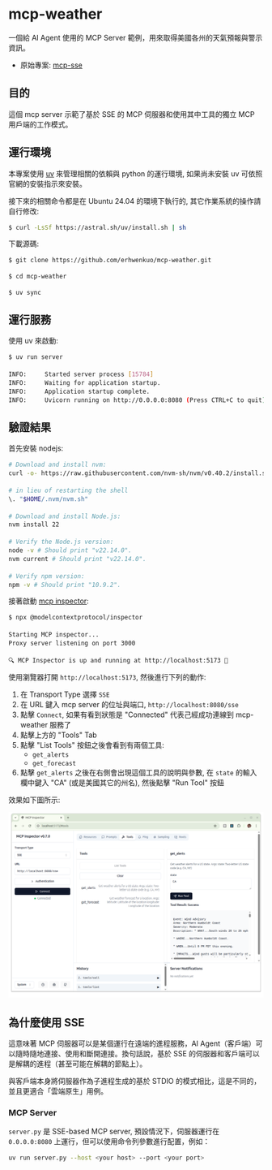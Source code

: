 # mcp-weather

一個給 AI Agent 使用的 MCP Server 範例，用來取得美國各州的天氣預報與警示資訊。

- 原始專案: [mcp-sse](https://github.com/sidharthrajaram/mcp-sse)

## 目的

這個 mcp server 示範了基於 SSE 的 MCP 伺服器和使用其中工具的獨立 MCP 用戶端的工作模式。

## 運行環境

本專案使用 [uv](https://docs.astral.sh/uv/) 來管理相關的依賴與 python 的運行環境, 如果尚未安裝 uv 可依照官網的安裝指示來安裝。

接下來的相關命令都是在 Ubuntu 24.04 的環境下執行的, 其它作業系統的操作請自行修改:

```bash
$ curl -LsSf https://astral.sh/uv/install.sh | sh
```

下載源碼:

```
$ git clone https://github.com/erhwenkuo/mcp-weather.git

$ cd mcp-weather

$ uv sync
```

## 運行服務

使用 uv 來啟動:

```bash
$ uv run server

INFO:     Started server process [15784]
INFO:     Waiting for application startup.
INFO:     Application startup complete.
INFO:     Uvicorn running on http://0.0.0.0:8080 (Press CTRL+C to quit)
```

## 驗證結果

首先安裝 nodejs:

```bash
# Download and install nvm:
curl -o- https://raw.githubusercontent.com/nvm-sh/nvm/v0.40.2/install.sh | bash

# in lieu of restarting the shell
\. "$HOME/.nvm/nvm.sh"

# Download and install Node.js:
nvm install 22

# Verify the Node.js version:
node -v # Should print "v22.14.0".
nvm current # Should print "v22.14.0".

# Verify npm version:
npm -v # Should print "10.9.2".
```

接著啟動 [mcp inspector](https://github.com/modelcontextprotocol/inspector):

```bash
$ npx @modelcontextprotocol/inspector

Starting MCP inspector...
Proxy server listening on port 3000

🔍 MCP Inspector is up and running at http://localhost:5173 🚀
```

使用瀏覽器打開 `http://localhost:5173`, 然後進行下列的動作:

1. 在 Transport Type 選擇 `SSE`
2. 在 URL 鍵入 mcp server 的位址與端口, `http://localhost:8080/sse`
3. 點擊 `Connect`, 如果有看到狀態是 "Connected" 代表己經成功連線到 mcp-weather 服務了
4. 點擊上方的 "Tools" Tab
5. 點擊 "List Tools" 按鈕之後會看到有兩個工具:
    - `get_alerts`
    - `get_forecast`
6. 點擊 `get_alerts` 之後在右側會出現這個工具的說明與參數, 在 `state` 的輸入欄中鍵入 "CA" (或是美國其它的州名), 然後點擊 "Run Tool" 按鈕

效果如下圖所示:

![](./mcp_inspector.png)

## 為什麼使用 SSE

這意味著 MCP 伺服器可以是某個運行在遠端的進程服務，AI Agent（客戶端）可以隨時隨地連接、使用和斷開連接。換句話說，基於 SSE 的伺服器和客戶端可以是解耦的進程（甚至可能在解耦的節點上）。

與客戶端本身將伺服器作為子進程生成的基於 STDIO 的模式相比，這是不同的，並且更適合「雲端原生」用例。

### MCP Server

`server.py` 是 SSE-based MCP server, 預設情況下，伺服器運行在 `0.0.0.0:8080` 上運行，但可以使用命令列參數進行配置，例如：

```bash
uv run server.py --host <your host> --port <your port>
```